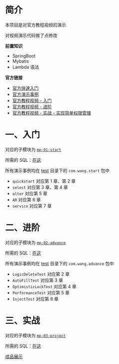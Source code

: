 # 简介
本项目是对官方教程视频的演示

对视频演示代码做了点修改

**前置知识**
* SpringBoot
* Mybatis
* Lambda 语法

**官方链接**

* [官方快速入门](https://baomidou.com/pages/24112f/#%E7%89%B9%E6%80%A7)
* [官方演示事例](https://github.com/baomidou/mybatis-plus-samples)  
* [官方教程视频 - 入门](https://www.imooc.com/learn/1130)
* [官方教程视频 - 进阶](https://www.imooc.com/learn/1171)
* [官方教程视频 - 实战 - 实现简单权限管理](https://www.imooc.com/learn/1294)

# 一、入门
对应的子模块为 [`mp-01-start`](mp-01-start)

所需的 SQL：[在这](mp-01-start/start.sql)

所有演示事例均在 [test](mp-01-start/src/test) 目录下的 `com.wang.start` 包中

* `quickstart` 对应第 1 章、第 2 章
*   `select` 对应第 3 章、第 4 章
*   `alter` 对应第 5 章
*   `AR` 对应第 6 章
*   `service` 对应第 7 章

# 二、进阶
对应的子模块为 [`mp-02-advance`](mp-02-advance)

所需的 SQL：[在这](mp-02-advance/advance.sql)

所有演示事例均在 [test](mp-02-advance/src/test) 目录下的 `com.wang.advance` 包中

* `LogicDeleteTest` 对应第 2 章
* `AutoFillTest` 对应第 3 章
* `OptimisticLockTest` 对应第 4 章
* `PerformanceTest` 对应第 5 章
* `InjectTest` 对应第 8 章

# 三、实战
对应的子模块为 [`mp-03-project`](mp-03-project)

所需的 SQL：[在这](mp-03-project/project.sql)

[成品展示](http://123.57.86.71:8080)
